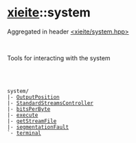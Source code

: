 # [xieite](./xieite.md)::system
Aggregated in header [<xieite/system.hpp>](../include/xieite/system.hpp)

<br/>

Tools for interacting with the system

<br/><br/>

<pre><code>system/
|- <a href="./system/OutputPosition.md">OutputPosition</a>
|- <a href="./system/StandardStreamsController.md">StandardStreamsController</a>
|- <a href="./system/bitsPerByte.md">bitsPerByte</a>
|- <a href="./system/execute.md">execute</a>
|- <a href="./system/getStreamFile.md">getStreamFile</a>
|- <a href="./system/segmentationFault.md">segmentationFault</a>
`- <a href="./system/terminal.md">terminal</a>
</code></pre>
